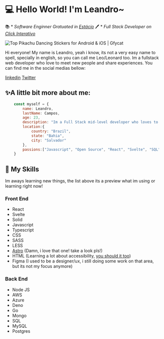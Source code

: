 # 💻 Hello World! I'm Leandro~ 			
📚 * *Software Enginner Gratuated in [Estácio](https://estacio.br/)*
 🖊️ * *Full Stack Developer on [Click Interativo](https://www.clickinterativo.com.br/)*

![Top Pikachu Dancing Stickers for Android & iOS | Gfycat](https://thumbs.gfycat.com/UnderstatedFlashyHumpbackwhale-max-1mb.gif)

Hi everyone! My name is Leandro, yeah i know, its not a very easy name to spell, specially in english, so you can call me Leo/Leonard too. Im a fullstack web developer who love to meet new people and share experiences.
You can find me in the social medias bellow:

[linkedin](https://www.linkedin.com/in/leandro-campos-750388214/)
[Twitter](https://twitter.com/LightSyr)


## ✨A little bit more about me:
```js
	const myself = {
		name: Leandro,
		lastName: Campos,
		age: 23,
		description: "Im a Full Stack mid-level developer who loves to share my experience, meet new friends and learn even more"
		location:{
			country: "Brazil",
			state: "Bahia",
			city: "Salvador"
		},
		passions:["Javascript", "Open Source", "React", "Svelte", "SQL", "Mongo", "Education", "UX", "Developer Ergonomics"]
	}
```
## 🔧 My Skills 

Im aways learning new things, the list above its a preview what im using or learning right now!

 ### Front End

 - React
 - Svelte
 - Solid
 - Javascript 
 - Typescript
 - CSS
 - SASS
 - LESS
 - [Astro](https://astro.build/) (Damn, i love that one! take a look pls!)
 - HTML (Learning a lot about accessibility, [you should it too](https://www.w3.org/standards/webdesign/accessibility))
 - Figma (I used to be a designer/ux, i still doing some work on that area, but its not my focus anymore)

### Back End
 - Node JS
 - AWS
 - Azure
 - Deno
 - Go
 - Mongo
 - SQL
 - MySQL
 - Postgres
